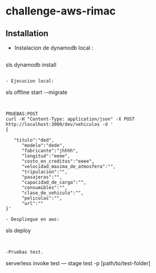 # challenge-aws-rimac


## Installation

- Instalacion de dynamodb local :

  ```
 sls dynamodb install
  ```

- Ejecucion local:

  ```
  sls offline start --migrate
  ```


PRUEBAS:POST
curl -H "Content-Type: application/json" -X POST http://localhost:3000/dev/vehiculos -d '
{

     "titulo":"ded",
        "modelo":"dede",
        "fabricante":"jhhhh",
        "longitud":"eeee",
        "costo_en_creditos":"eeee",
        "velocidad_maxima_de_atmosfera":"",
        "tripulacion":"",
        "pasajeras":"",
        "capacidad_de_carga":"",
        "consumibles":"",
        "clase_de_vehiculo":"",
        "peliculas":"",
        "url":""
}'

- Despliegue en aws:

  ```
  sls deploy
  ```


-Pruebas test. 
 ```
serverless invoke test — stage test -p [path/to/test-folder]
  ```
